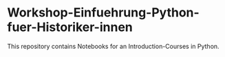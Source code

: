 # Workshop-Einfuehrung-Python-fuer-Historiker-innen
This repository contains Notebooks for an Introduction-Courses in Python.
